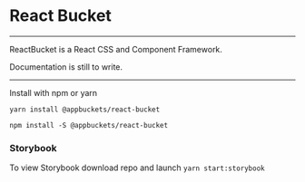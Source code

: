 # React Bucket

---

ReactBucket is a React CSS and Component Framework.

Documentation is still to write.


---

Install with npm or yarn

```
yarn install @appbuckets/react-bucket

npm install -S @appbuckets/react-bucket
```


### Storybook
To view Storybook download repo and launch `yarn start:storybook`
